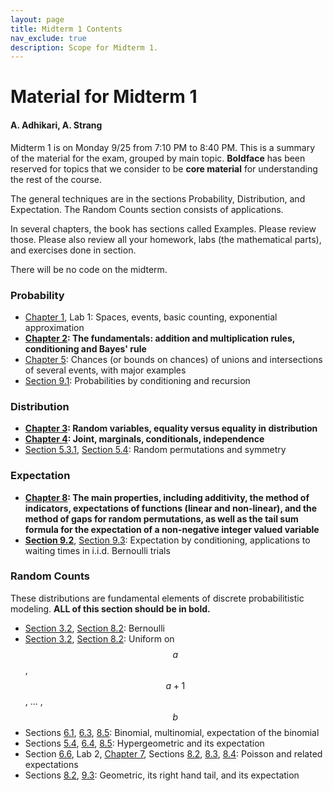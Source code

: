 ```yaml
---
layout: page
title: Midterm 1 Contents
nav_exclude: true
description: Scope for Midterm 1.
---
```

# Material for Midterm 1 #
#### A. Adhikari, A. Strang ####

Midterm 1 is on Monday 9/25 from 7:10 PM to 8:40 PM. This is a summary of the material for the exam, grouped by main topic. **Boldface** has been reserved for topics that we consider to be **core material** for understanding the rest of the course.

The general techniques are in the sections Probability, Distribution, and Expectation. The Random Counts section consists of applications. 

In several chapters, the book has sections called Examples. Please review those. Please also review all your homework, labs (the mathematical parts), and exercises done in section.

There will be no code on the midterm.

### Probability ###
- [Chapter 1](http://prob140.org/textbook/content/Chapter_01/00_Fundamentals.html), Lab 1: Spaces, events, basic counting, exponential approximation
- **[Chapter 2](http://prob140.org/textbook/content/Chapter_02/00_Calculating_Chances.html): The fundamentals: addition and multiplication rules, conditioning and Bayes' rule**
- [Chapter 5](http://prob140.org/textbook/content/Chapter_05/00_Collections_of_Events.html): Chances (or bounds on chances) of unions and intersections of several events, with major examples
- [Section 9.1](http://prob140.org/textbook/content/Chapter_09/01_Probability_by_Conditioning.html): Probabilities by conditioning and recursion 

### Distribution ###
- **[Chapter 3](http://prob140.org/textbook/content/Chapter_03/00_Random_Variables.html): Random variables, equality versus equality in distribution**
- **[Chapter 4](http://prob140.org/textbook/content/Chapter_04/00_Relations_Between_Variables.html): Joint, marginals, conditionals, independence**
- [Section 5.3.1](http://prob140.org/textbook/content/Chapter_05/03_The_Matching_Problem.html#matches-at-fixed-locations), [Section 5.4](http://prob140.org/textbook/content/Chapter_05/04_Sampling_Without_Replacement.html): Random permutations and symmetry

### Expectation ###
- **[Chapter 8](http://prob140.org/textbook/content/Chapter_08/00_Expectation.html): The main properties, including additivity, the method of indicators, expectations of functions (linear and non-linear), and the method of gaps for random permutations, as well as the tail sum formula for the expectation of a non-negative integer valued variable**
- **[Section 9.2](http://prob140.org/textbook/content/Chapter_09/02_Expectation_by_Conditioning.html)**, [Section 9.3](http://prob140.org/textbook/content/Chapter_09/03_Expected_Waiting_Times.html): Expectation by conditioning, applications to waiting times in i.i.d. Bernoulli trials

### Random Counts ###
These distributions are fundamental elements of discrete probabilitistic modeling. **ALL of this section should be in bold.**
- [Section 3.2](http://prob140.org/textbook/content/Chapter_03/02_Distributions.html#named-distributions), [Section 8.2](http://prob140.org/textbook/content/Chapter_08/02_Applying_the_Definition.html#bernoulli-and-indicators): Bernoulli
- [Section 3.2](http://prob140.org/textbook/content/Chapter_03/02_Distributions.html#named-distributions), [Section 8.2](http://prob140.org/textbook/content/Chapter_08/02_Applying_the_Definition.html#uniform-on-an-interval-of-integers): Uniform on $$a$$, $$a+1$$, ... , $$b$$
- Sections [6.1](http://prob140.org/textbook/content/Chapter_06/01_Binomial_Distribution.html), [6.3](http://prob140.org/textbook/content/Chapter_06/03_Multinomial_Distribution.html#), [8.5](http://prob140.org/textbook/content/Chapter_08/05_Method_of_Indicators.html#expectation-of-the-binomial): Binomial, multinomial, expectation of the binomial
- Sections [5.4](http://prob140.org/textbook/content/Chapter_05/04_Sampling_Without_Replacement.html#counting-good-elements-in-a-simple-random-sample), [6.4](http://prob140.org/textbook/content/Chapter_06/04_The_Hypergeometric_Revisited.html), [8.5](http://prob140.org/textbook/content/Chapter_08/05_Method_of_Indicators.html#expectation-of-the-hypergeometric): Hypergeometric and its expectation
- Section [6.6](http://prob140.org/textbook/content/Chapter_06/06_Law_of_Small_Numbers.html), Lab 2, [Chapter 7](http://prob140.org/textbook/content/Chapter_07/00_Poissonization.html), Sections [8.2](http://prob140.org/textbook/content/Chapter_08/02_Applying_the_Definition.html#poisson), [8.3](http://prob140.org/textbook/content/Chapter_08/03_Expectations_of_Functions.html#e-x-x-1-for-a-poisson-variable-x), [8.4](http://prob140.org/textbook/content/Chapter_08/04_Additivity.html#e-x-2-for-a-poisson-variable-x): Poisson and related expectations
- Sections [8.2](http://prob140.org/textbook/content/Chapter_08/02_Applying_the_Definition.html#geometric), [9.3](http://prob140.org/textbook/content/Chapter_09/03_Expected_Waiting_Times.html#waiting-till-h): Geometric, its right hand tail, and its expectation